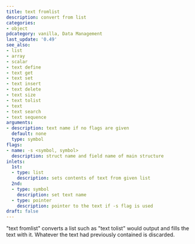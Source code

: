 ```yaml
---
title: text fromlist
description: convert from list
categories:
- object
pdcategory: vanilla, Data Management
last_update: '0.49'
see_also:
- list
- array
- scalar
- text define
- text get
- text set
- text insert
- text delete
- text size
- text tolist
- text
- text search
- text sequence
arguments:
- description: text name if no flags are given 
  default: none
  type: symbol
flags:
- name: -s <symbol, symbol>
  description: struct name and field name of main structure
inlets:
  1st:
  - type: list
    description: sets contents of text from given list
  2nd:
  - type: symbol
    description: set text name
  - type: pointer
    description: pointer to the text if -s flag is used
draft: false
---
```

"text fromlist" converts a list such as "text tolist" would output and fills the text with it. Whatever the text had previously contained is discarded.
